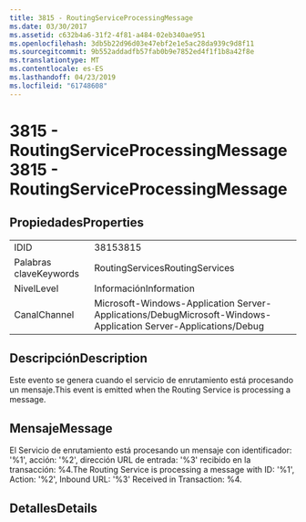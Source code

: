 ```yaml
---
title: 3815 - RoutingServiceProcessingMessage
ms.date: 03/30/2017
ms.assetid: c632b4a6-31f2-4f81-a484-02eb340ae951
ms.openlocfilehash: 3db5b22d96d03e47ebf2e1e5ac28da939c9d8f11
ms.sourcegitcommit: 9b552addadfb57fab0b9e7852ed4f1f1b8a42f8e
ms.translationtype: MT
ms.contentlocale: es-ES
ms.lasthandoff: 04/23/2019
ms.locfileid: "61748608"
---
```

# <a name="3815---routingserviceprocessingmessage"></a><span data-ttu-id="30d22-102">3815 - RoutingServiceProcessingMessage</span><span class="sxs-lookup"><span data-stu-id="30d22-102">3815 - RoutingServiceProcessingMessage</span></span>
## <a name="properties"></a><span data-ttu-id="30d22-103">Propiedades</span><span class="sxs-lookup"><span data-stu-id="30d22-103">Properties</span></span>  
  
|||  
|-|-|  
|<span data-ttu-id="30d22-104">ID</span><span class="sxs-lookup"><span data-stu-id="30d22-104">ID</span></span>|<span data-ttu-id="30d22-105">3815</span><span class="sxs-lookup"><span data-stu-id="30d22-105">3815</span></span>|  
|<span data-ttu-id="30d22-106">Palabras clave</span><span class="sxs-lookup"><span data-stu-id="30d22-106">Keywords</span></span>|<span data-ttu-id="30d22-107">RoutingServices</span><span class="sxs-lookup"><span data-stu-id="30d22-107">RoutingServices</span></span>|  
|<span data-ttu-id="30d22-108">Nivel</span><span class="sxs-lookup"><span data-stu-id="30d22-108">Level</span></span>|<span data-ttu-id="30d22-109">Información</span><span class="sxs-lookup"><span data-stu-id="30d22-109">Information</span></span>|  
|<span data-ttu-id="30d22-110">Canal</span><span class="sxs-lookup"><span data-stu-id="30d22-110">Channel</span></span>|<span data-ttu-id="30d22-111">Microsoft-Windows-Application Server-Applications/Debug</span><span class="sxs-lookup"><span data-stu-id="30d22-111">Microsoft-Windows-Application Server-Applications/Debug</span></span>|  
  
## <a name="description"></a><span data-ttu-id="30d22-112">Descripción</span><span class="sxs-lookup"><span data-stu-id="30d22-112">Description</span></span>  
 <span data-ttu-id="30d22-113">Este evento se genera cuando el servicio de enrutamiento está procesando un mensaje.</span><span class="sxs-lookup"><span data-stu-id="30d22-113">This event is emitted when the Routing Service is processing a message.</span></span>  
  
## <a name="message"></a><span data-ttu-id="30d22-114">Mensaje</span><span class="sxs-lookup"><span data-stu-id="30d22-114">Message</span></span>  
 <span data-ttu-id="30d22-115">El Servicio de enrutamiento está procesando un mensaje con identificador: '%1', acción: '%2', dirección URL de entrada: '%3' recibido en la transacción: %4.</span><span class="sxs-lookup"><span data-stu-id="30d22-115">The Routing Service is processing a message with ID: '%1', Action: '%2', Inbound URL: '%3' Received in Transaction: %4.</span></span>  
  
## <a name="details"></a><span data-ttu-id="30d22-116">Detalles</span><span class="sxs-lookup"><span data-stu-id="30d22-116">Details</span></span>

